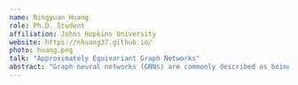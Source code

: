 ```yaml
---
name: Ningyuan Huang
role: Ph.D. Student
affiliation: Johns Hopkins University
website: https://nhuang37.github.io/
photo: huang.png
talk: "Approximately Equivariant Graph Networks"
abstract: "Graph neural networks (GNNs) are commonly described as being permutation equivariant with respect to node relabeling in the graph. This symmetry of GNNs is often compared to the translation equivariance of Euclidean convolution neural networks (CNNs). However, these two symmetries are fundamentally different: The translation equivariance of CNNs corresponds to active symmetries, whereas the permutation equivariance of GNNs corresponds to passive symmetries. In this talk, we focus on the active symmetries of GNNs, by considering a learning setting where signals are supported on a fixed graph. In this case, the natural symmetries of GNNs are the automorphisms of the graph. Since real-world graphs tend to be asymmetric, we relax the notion of symmetries by formalizing approximate symmetries via graph coarsening. We propose approximately equivariant graph networks to implement these symmetries and investigate the symmetry model selection problem. We theoretically and empirically show a bias-variance tradeoff between the loss in expressivity and the gain in the regularity of the learned estimator, depending on the chosen symmetry group."
---
```

